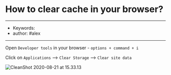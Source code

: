 # How to clear cache in your browser?
---
- Keywords:
- author: #alex
---

Open `Developer tools` in your browser - `options + command + i`

Click on `Applications` --> `Clear Storage` --> `Clear site data` 

 ![CleanShot 2020-08-21 at 15.33.13](/Users/alex/ec2code/switchless/docs/docs/files/clear_browser_cache.png)

